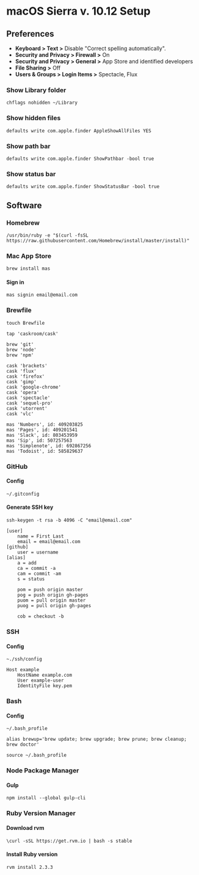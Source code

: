 # macOS Sierra v. 10.12 Setup 

## Preferences

- **Keyboard > Text >** Disable "Correct spelling automatically".
- **Security and Privacy > Firewall >** On
- **Security and Privacy > General >** App Store and identified developers
- **File Sharing >** Off
- **Users & Groups > Login Items >** Spectacle, Flux

### Show Library folder

```
chflags nohidden ~/Library
```

### Show hidden files

```
defaults write com.apple.finder AppleShowAllFiles YES
```

### Show path bar

```
defaults write com.apple.finder ShowPathbar -bool true
```

### Show status bar

```
defaults write com.apple.finder ShowStatusBar -bool true
```

## Software

### Homebrew

```
/usr/bin/ruby -e "$(curl -fsSL https://raw.githubusercontent.com/Homebrew/install/master/install)"
```

### Mac App Store

```
brew install mas
```

#### Sign in

```
mas signin email@email.com
```

### Brewfile

```
touch Brewfile
```

```
tap 'caskroom/cask'

brew 'git'
brew 'node'
brew 'npm'

cask 'brackets'
cask 'flux'
cask 'firefox'
cask 'gimp'
cask 'google-chrome'
cask 'opera'
cask 'spectacle'
cask 'sequel-pro'
cask 'utorrent'
cask 'vlc'

mas 'Numbers', id: 409203825
mas 'Pages', id: 409201541
mas 'Slack', id: 803453959
mas 'Sip', id: 507257563 
mas 'Simplenote', id: 692867256 
mas 'Todoist', id: 585829637
```

### GitHub

#### Config

```
~/.gitconfig
```


#### Generate SSH key

```
ssh-keygen -t rsa -b 4096 -C "email@email.com"
```

```
[user]
	name = First Last
	email = email@email.com
[github]
	user = username
[alias]
	a = add
	ca = commit -a
	cam = commit -am
	s = status

	pom = push origin master
	pog = push origin gh-pages
	puom = pull origin master
	puog = pull origin gh-pages
    
	cob = checkout -b
```

### SSH

#### Config

```
~./ssh/config
```

```
Host example
    HostName example.com
    User example-user
    IdentityFile key.pem
```

### Bash

#### Config

```
~/.bash_profile
```

```
alias brewup='brew update; brew upgrade; brew prune; brew cleanup; brew doctor'
```

```
source ~/.bash_profile
```

### Node Package Manager

#### Gulp

```
npm install --global gulp-cli
```

### Ruby Version Manager

#### Download rvm

```
\curl -sSL https://get.rvm.io | bash -s stable
```

#### Install Ruby version

```
rvm install 2.3.3
```

